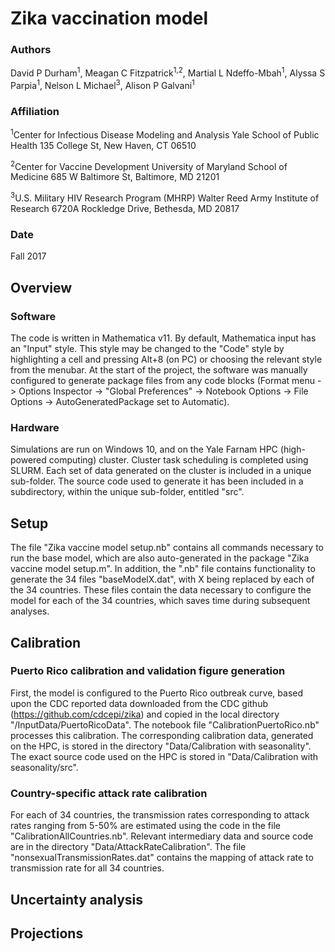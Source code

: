 # Zika vaccination model
### Authors
David P Durham<sup>1</sup>, Meagan C Fitzpatrick<sup>1,2</sup>, Martial L Ndeffo-Mbah<sup>1</sup>, Alyssa S Parpia<sup>1</sup>, 
Nelson L Michael<sup>3</sup>, Alison P Galvani<sup>1</sup>

### Affiliation
<sup>1</sup>Center for Infectious Disease Modeling and Analysis
Yale School of Public Health
135 College St, New Haven, CT 06510

<sup>2</sup>Center for Vaccine Development
University of Maryland School of Medicine
685 W Baltimore St, Baltimore, MD 21201

<sup>3</sup>U.S. Military HIV Research Program (MHRP)
Walter Reed Army Institute of Research
6720A Rockledge Drive, Bethesda, MD 20817

### Date
Fall 2017

## Overview
### Software
The code is written in Mathematica v11. 
By default, Mathematica input has an "Input" style. This style may be changed to the "Code" style by highlighting a cell
and pressing Alt+8 (on PC) or choosing the relevant style from the menubar.
At the start of the project, the software was manually configured to generate package files from any code blocks 
(Format menu -> Options Inspector -> "Global Preferences" -> Notebook Options -> File Options -> AutoGeneratedPackage set to Automatic). 


### Hardware
Simulations are run on Windows 10, and on the Yale Farnam HPC (high-powered computing) cluster. Cluster task scheduling is completed using SLURM. 
Each set of data generated on the cluster is included in a unique sub-folder.
The source code used to generate it has been included in a subdirectory, within the unique sub-folder, entitled "src".

## Setup
The file "Zika vaccine model setup.nb" contains all commands necessary to run the base model, which are also
auto-generated in the package "Zika vaccine model setup.m". In addition, the ".nb" file contains functionality to generate
the 34 files "baseModelX.dat", with X being replaced by each of the 34 countries. These files contain the data necessary to
configure the model for each of the 34 countries, which saves time during subsequent analyses.

## Calibration
### Puerto Rico calibration and validation figure generation
First, the model is configured to the Puerto Rico outbreak curve, based upon the CDC reported data downloaded from the CDC github 
(https://github.com/cdcepi/zika) and copied in the local directory "/InputData/PuertoRicoData". The notebook file 
"CalibrationPuertoRico.nb" processes this calibration. The corresponding calibration data, generated on the HPC, is stored
in the directory "Data/Calibration with seasonality". The exact source code used on the HPC is stored in "Data/Calibration with seasonality/src".

### Country-specific attack rate calibration
For each of 34 countries, the transmission rates corresponding to attack rates ranging from 5-50% are estimated using the code in the file
"CalibrationAllCountries.nb". Relevant intermediary data and source code are in the directory "Data/AttackRateCalibration".
The file "nonsexualTransmissionRates.dat" contains the mapping of attack rate to transmission rate for all 34 countries.

## Uncertainty analysis

## Projections
